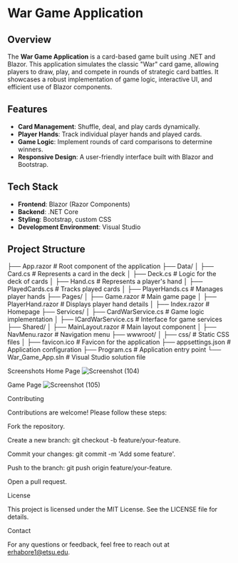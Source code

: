 # War Game Application

## Overview

The **War Game Application** is a card-based game built using .NET and Blazor. This application simulates the classic "War" card game, allowing players to draw, play, and compete in rounds of strategic card battles. It showcases a robust implementation of game logic, interactive UI, and efficient use of Blazor components.

## Features

- **Card Management**: Shuffle, deal, and play cards dynamically.
- **Player Hands**: Track individual player hands and played cards.
- **Game Logic**: Implement rounds of card comparisons to determine winners.
- **Responsive Design**: A user-friendly interface built with Blazor and Bootstrap.

## Tech Stack

- **Frontend**: Blazor (Razor Components)
- **Backend**: .NET Core
- **Styling**: Bootstrap, custom CSS
- **Development Environment**: Visual Studio

## Project Structure
├── App.razor                         # Root component of the application
├── Data/
│   ├── Card.cs                       # Represents a card in the deck
│   ├── Deck.cs                       # Logic for the deck of cards
│   ├── Hand.cs                       # Represents a player's hand
│   ├── PlayedCards.cs                # Tracks played cards
│   ├── PlayerHands.cs                # Manages player hands
├── Pages/
│   ├── Game.razor                    # Main game page
│   ├── PlayerHand.razor              # Displays player hand details
│   ├── Index.razor                   # Homepage
├── Services/
│   ├── CardWarService.cs             # Game logic implementation
│   ├── ICardWarService.cs            # Interface for game services
├── Shared/
│   ├── MainLayout.razor              # Main layout component
│   ├── NavMenu.razor                 # Navigation menu
├── wwwroot/
│   ├── css/                          # Static CSS files
│   ├── favicon.ico                   # Favicon for the application
├── appsettings.json                  # Application configuration
├── Program.cs                        # Application entry point
└── War_Game_App.sln                  # Visual Studio solution file

Screenshots
Home Page
![Screenshot (104)](https://github.com/user-attachments/assets/d898fa4f-56fd-4f5d-8aa3-e7c004451a45)


Game Page
![Screenshot (105)](https://github.com/user-attachments/assets/ddc34ede-a843-4d47-8dd4-b37947a15618)



Contributing

Contributions are welcome! Please follow these steps:

Fork the repository.

Create a new branch: git checkout -b feature/your-feature.

Commit your changes: git commit -m 'Add some feature'.

Push to the branch: git push origin feature/your-feature.

Open a pull request.

License

This project is licensed under the MIT License. See the LICENSE file for details.

Contact

For any questions or feedback, feel free to reach out at erhabore1@etsu.edu.
